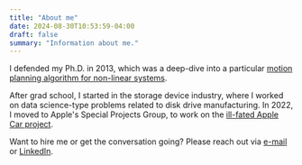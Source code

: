 ```yaml
---
title: "About me"
date: 2024-08-30T10:53:59-04:00
draft: false
summary: "Information about me."
---
```


I defended my Ph.D. in 2013, which was a deep-dive
into a particular [motion planning algorithm for non-linear systems](https://qspace.library.queensu.ca/server/api/core/bitstreams/3c186bc7-cb13-4b1c-b3b1-b5f74f1877fa/content).

After grad school, I started in the storage device industry,
where I worked on data science-type problems related to disk drive manufacturing.  In 2022, I moved
to Apple's Special Projects Group, to work on the [ill-fated Apple Car
project](https://en.wikipedia.org/wiki/Apple_car_project).

Want to hire me or get the conversation going?  Please reach out via
[e-mail](mailto:dscamiss@gmail.com) or [LinkedIn](https://www.linkedin.com/in/scottamiss/).